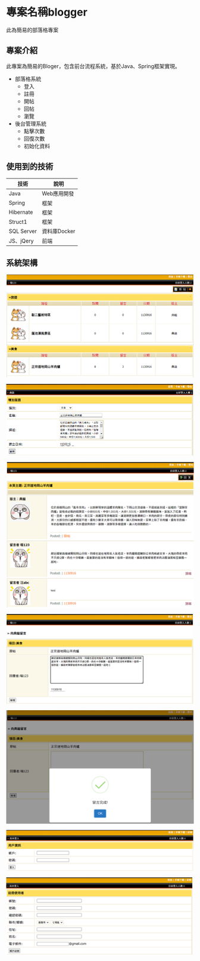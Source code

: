 # 專案名稱blogger
此為簡易的部落格專案

## 專案介紹
此專案為簡易的Bloger，包含前台流程系統，基於Java、Spring框架實現。
- 部落格系統
  - 登入
  - 註冊
  - 開帖
  - 回帖
  - 瀏覽
- 後台管理系統
  - 點擊次數
  - 回復次數
  - 初始化資料
 
## 使用到的技術
| 技術                | 說明       |
|-------------------|----------| 
| Java        		| Web應用開發  | 
| Spring        	| 框架  | 
| Hibernate	        | 框架    | 
| Struct1	        | 框架    | 
| SQL Server		| 資料庫Docker      | 
| JS、jQery			| 前端      |

 

## 系統架構
			 
![Image text](https://github.com/s098002040/project/blob/master/img/%E6%B8%85%E5%96%AE.png)

![Image text](https://github.com/s098002040/project/blob/master/img/%E5%A2%9E%E5%8A%A0.png)

![Image text](https://github.com/s098002040/project/blob/master/img/%E7%80%8F%E8%A6%BD%E5%85%A7%E5%AE%B9.png)

![Image text](https://github.com/s098002040/project/blob/master/img/%E5%9B%9E%E5%BE%A9.png)

![Image text](https://github.com/s098002040/project/blob/master/img/%E5%9B%9E%E5%BE%A9%E7%8B%80%E6%85%8B.png)

![Image text](https://github.com/s098002040/project/blob/master/img/%E7%99%BB%E5%85%A5.png)

![Image text](https://github.com/s098002040/project/blob/master/img/%E8%A8%BB%E5%86%8A.png)